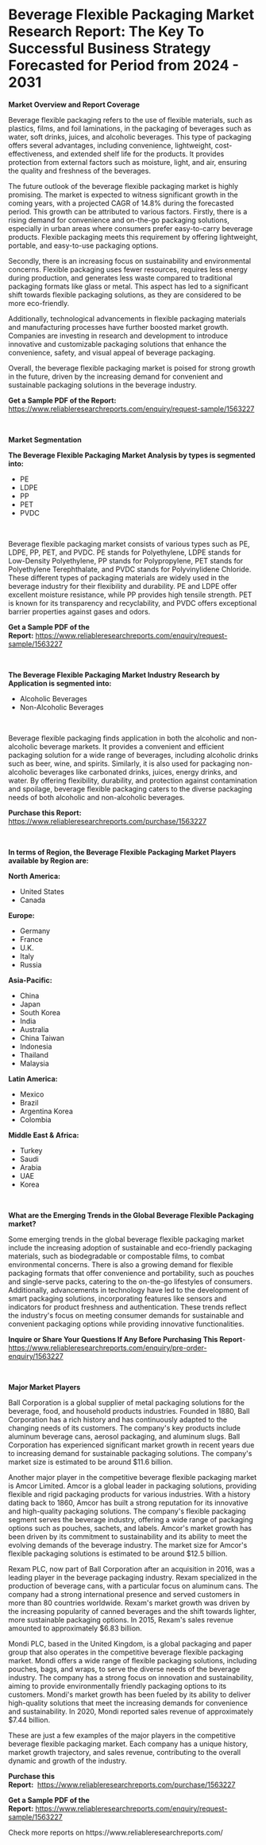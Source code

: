 <p><h1>Beverage Flexible Packaging Market Research Report: The Key To Successful Business Strategy Forecasted for Period from 2024 - 2031</h1></p><p><strong>Market Overview and Report Coverage</strong></p>
<p><p>Beverage flexible packaging refers to the use of flexible materials, such as plastics, films, and foil laminations, in the packaging of beverages such as water, soft drinks, juices, and alcoholic beverages. This type of packaging offers several advantages, including convenience, lightweight, cost-effectiveness, and extended shelf life for the products. It provides protection from external factors such as moisture, light, and air, ensuring the quality and freshness of the beverages.</p><p>The future outlook of the beverage flexible packaging market is highly promising. The market is expected to witness significant growth in the coming years, with a projected CAGR of 14.8% during the forecasted period. This growth can be attributed to various factors. Firstly, there is a rising demand for convenience and on-the-go packaging solutions, especially in urban areas where consumers prefer easy-to-carry beverage products. Flexible packaging meets this requirement by offering lightweight, portable, and easy-to-use packaging options.</p><p>Secondly, there is an increasing focus on sustainability and environmental concerns. Flexible packaging uses fewer resources, requires less energy during production, and generates less waste compared to traditional packaging formats like glass or metal. This aspect has led to a significant shift towards flexible packaging solutions, as they are considered to be more eco-friendly.</p><p>Additionally, technological advancements in flexible packaging materials and manufacturing processes have further boosted market growth. Companies are investing in research and development to introduce innovative and customizable packaging solutions that enhance the convenience, safety, and visual appeal of beverage packaging.</p><p>Overall, the beverage flexible packaging market is poised for strong growth in the future, driven by the increasing demand for convenient and sustainable packaging solutions in the beverage industry.</p></p>
<p><strong>Get a Sample PDF of the Report:</strong> <a href="https://www.reliableresearchreports.com/enquiry/request-sample/1563227">https://www.reliableresearchreports.com/enquiry/request-sample/1563227</a></p>
<p>&nbsp;</p>
<p><strong>Market Segmentation</strong></p>
<p><strong>The Beverage Flexible Packaging Market Analysis by types is segmented into:</strong></p>
<p><ul><li>PE</li><li>LDPE</li><li>PP</li><li>PET</li><li>PVDC</li></ul></p>
<p>&nbsp;</p>
<p><p>Beverage flexible packaging market consists of various types such as PE, LDPE, PP, PET, and PVDC. PE stands for Polyethylene, LDPE stands for Low-Density Polyethylene, PP stands for Polypropylene, PET stands for Polyethylene Terephthalate, and PVDC stands for Polyvinylidene Chloride. These different types of packaging materials are widely used in the beverage industry for their flexibility and durability. PE and LDPE offer excellent moisture resistance, while PP provides high tensile strength. PET is known for its transparency and recyclability, and PVDC offers exceptional barrier properties against gases and odors.</p></p>
<p><strong>Get a Sample PDF of the Report:</strong>&nbsp;<a href="https://www.reliableresearchreports.com/enquiry/request-sample/1563227">https://www.reliableresearchreports.com/enquiry/request-sample/1563227</a></p>
<p>&nbsp;</p>
<p><strong>The Beverage Flexible Packaging Market Industry Research by Application is segmented into:</strong></p>
<p><ul><li>Alcoholic Beverages</li><li>Non-Alcoholic Beverages</li></ul></p>
<p>&nbsp;</p>
<p><p>Beverage flexible packaging finds application in both the alcoholic and non-alcoholic beverage markets. It provides a convenient and efficient packaging solution for a wide range of beverages, including alcoholic drinks such as beer, wine, and spirits. Similarly, it is also used for packaging non-alcoholic beverages like carbonated drinks, juices, energy drinks, and water. By offering flexibility, durability, and protection against contamination and spoilage, beverage flexible packaging caters to the diverse packaging needs of both alcoholic and non-alcoholic beverages.</p></p>
<p><strong>Purchase this Report:</strong>&nbsp; <a href="https://www.reliableresearchreports.com/purchase/1563227">https://www.reliableresearchreports.com/purchase/1563227</a></p>
<p>&nbsp;</p>
<p><strong>In terms of Region, the Beverage Flexible Packaging Market Players available by Region are:</strong></p>
<p>
    <p> <strong> North America: </strong>
        <ul>
            <li>United States</li>
            <li>Canada</li>
        </ul>
        </p> 
    <p> <strong> Europe: </strong>
        <ul>
            <li>Germany</li>
            <li>France</li>
            <li>U.K.</li>
            <li>Italy</li>
            <li>Russia</li>
        </ul>
        </p> 
    <p> <strong> Asia-Pacific: </strong>
        <ul>
            <li>China</li>
            <li>Japan</li>
            <li>South Korea</li>
            <li>India</li>
            <li>Australia</li>
            <li>China Taiwan</li>
            <li>Indonesia</li>
            <li>Thailand</li>
            <li>Malaysia</li>
        </ul>
        </p> 
    <p> <strong> Latin America: </strong>
        <ul>
            <li>Mexico</li>
            <li>Brazil</li>
            <li>Argentina Korea</li>
            <li>Colombia</li>
        </ul>
        </p> 
    <p> <strong> Middle East & Africa: </strong>
        <ul>
            <li>Turkey</li>
            <li>Saudi</li>
            <li>Arabia</li>
            <li>UAE</li>
            <li>Korea</li>
        </ul>
    </p>
    </p>
<p>&nbsp;</p>
<p><strong>What are the Emerging Trends in the Global Beverage Flexible Packaging market?</strong></p>
<p><p>Some emerging trends in the global beverage flexible packaging market include the increasing adoption of sustainable and eco-friendly packaging materials, such as biodegradable or compostable films, to combat environmental concerns. There is also a growing demand for flexible packaging formats that offer convenience and portability, such as pouches and single-serve packs, catering to the on-the-go lifestyles of consumers. Additionally, advancements in technology have led to the development of smart packaging solutions, incorporating features like sensors and indicators for product freshness and authentication. These trends reflect the industry's focus on meeting consumer demands for sustainable and convenient packaging options while providing innovative functionalities.</p></p>
<p><strong>Inquire or Share Your Questions If Any Before Purchasing This Report</strong>- <a href="https://www.reliableresearchreports.com/enquiry/pre-order-enquiry/1563227">https://www.reliableresearchreports.com/enquiry/pre-order-enquiry/1563227</a></p>
<p>&nbsp;</p>
<p><strong>Major Market Players</strong></p>
<p><p>Ball Corporation is a global supplier of metal packaging solutions for the beverage, food, and household products industries. Founded in 1880, Ball Corporation has a rich history and has continuously adapted to the changing needs of its customers. The company's key products include aluminum beverage cans, aerosol packaging, and aluminum slugs. Ball Corporation has experienced significant market growth in recent years due to increasing demand for sustainable packaging solutions. The company's market size is estimated to be around $11.6 billion.</p><p>Another major player in the competitive beverage flexible packaging market is Amcor Limited. Amcor is a global leader in packaging solutions, providing flexible and rigid packaging products for various industries. With a history dating back to 1860, Amcor has built a strong reputation for its innovative and high-quality packaging solutions. The company's flexible packaging segment serves the beverage industry, offering a wide range of packaging options such as pouches, sachets, and labels. Amcor's market growth has been driven by its commitment to sustainability and its ability to meet the evolving demands of the beverage industry. The market size for Amcor's flexible packaging solutions is estimated to be around $12.5 billion.</p><p>Rexam PLC, now part of Ball Corporation after an acquisition in 2016, was a leading player in the beverage packaging industry. Rexam specialized in the production of beverage cans, with a particular focus on aluminum cans. The company had a strong international presence and served customers in more than 80 countries worldwide. Rexam's market growth was driven by the increasing popularity of canned beverages and the shift towards lighter, more sustainable packaging options. In 2015, Rexam's sales revenue amounted to approximately $6.83 billion.</p><p>Mondi PLC, based in the United Kingdom, is a global packaging and paper group that also operates in the competitive beverage flexible packaging market. Mondi offers a wide range of flexible packaging solutions, including pouches, bags, and wraps, to serve the diverse needs of the beverage industry. The company has a strong focus on innovation and sustainability, aiming to provide environmentally friendly packaging options to its customers. Mondi's market growth has been fueled by its ability to deliver high-quality solutions that meet the increasing demands for convenience and sustainability. In 2020, Mondi reported sales revenue of approximately $7.44 billion.</p><p>These are just a few examples of the major players in the competitive beverage flexible packaging market. Each company has a unique history, market growth trajectory, and sales revenue, contributing to the overall dynamic and growth of the industry.</p></p>
<p><strong>Purchase this Report:</strong>&nbsp;&nbsp;<a href="https://www.reliableresearchreports.com/purchase/1563227">https://www.reliableresearchreports.com/purchase/1563227</a></p>
<p></p>
<p><strong>Get a Sample PDF of the Report:</strong>&nbsp;<a href="https://www.reliableresearchreports.com/enquiry/request-sample/1563227">https://www.reliableresearchreports.com/enquiry/request-sample/1563227</a></p>
<p>Check more reports on https://www.reliableresearchreports.com/</p>